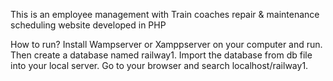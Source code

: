 This is an employee management with Train coaches repair & maintenance scheduling website developed in PHP

How to run?
Install Wampserver or Xamppserver on your computer and run.
Then create a database named railway1.
Import the database from db file into your local server.
Go to your browser and search localhost/railway1.
